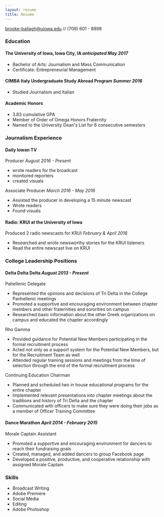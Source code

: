 ```yaml
---
layout: resume
title: Resume
---
```

[brooke-ballagh@uiowa.edu](mailto:brooke-ballagh@uiowa.edu) // (708) 601 - 8898

### Education

#### The University of Iowa, Iowa City, IA *anticipated May 2017*

* Bachelor of Arts: Journalism and Mass Communication 
* Certificate: Entrepreneurial Management 

#### CIMBA Italy Undergraduate Study Abroad Program *Summer 2016*

* Studied Journalism and Italian

#### Academic Honors

* 3.83 cumulative GPA
* Member of Order of Omega Honors Fraternity
* Named to the University Dean's List for 6 consecutive semesters

### Journalism Experience

#### Daily Iowan TV
Producer *August 2016 - Present*

* wrote readers for the broadcast
* monitored reporters
* created visuals


Associate Producer *March 2016 - May 2016*

* Assisted the producer in developing a 15 minute newscast
* Wrote readers
* Found visuals

#### Radio: KRUI at the University of Iowa

Produced 2 radio newscasts for KRUI *February & April 2016*

* Researched and wrote newsworthy stories for the KRUI listeners
* Read the entire newscast live on KRUI

### College Leadership Positions

#### Delta Delta Delta *August 2013 - Present*

Pahellenic Delegate

* Represented the opinions and decisions of Tri Delta in the College Panhellenic meetings
* Promoted a supportive and encouraging environment between chapter members and other fraternities and sororities on campus	
* Researched basic information about the other Greek organizations on campus and educated the chapter accordingly

Rho Gamma

* Provided guidance for Potential New Members participating in the formal recruitment process
* Acted not only as a support system for the Potential New Members, but for the Recruitment Team as well
* Attended regular training sessions and meetings from the time of selection through the end of the formal recruitment process

Continuing Education Chairman

* Planned and scheduled two in house educational programs for the entire chapter
* Implemented relevant presentations into chapter meetings about the traditions and history of Tri Delta and the chapter
* Communicated with officers to make sure they were doing their jobs as a member of Officer Training Committee

#### Dance Marathon *April 2014 - February 2015*

Morale Captain Assistant

* Promoted a supportive and encouraging environment for dancers to reach their fundraising goals
* Created, managed, and added dancers to group Facebook page 
* Developed a positive, productive, and cooperative relationship with assigned Morale Captain

### Skills

* Broadcast Writing
* Adobe Premiere
* Social Media
* Editing
* Adobe Photoshop

